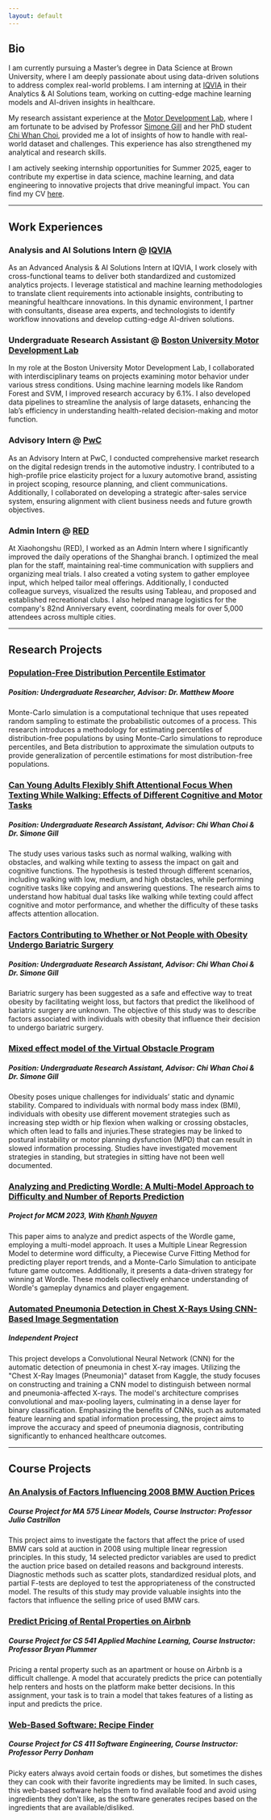 ```yaml
---
layout: default
---
```


## Bio
I am currently pursuing a Master’s degree in Data Science at Brown University, where I am deeply passionate about using data-driven solutions to address complex real-world problems. I am interning at [IQVIA](https://www.iqvia.com/) in their Analytics & AI Solutions team, working on cutting-edge machine learning models and AI-driven insights in healthcare.

My research assistant experience at the [Motor Development Lab](https://www.bu.edu/motordevlab/), where I am fortunate to be advised by Professor [Simone Gill](https://www.bu.edu/sargent/profile/simone-gill/) and her PhD student [Chi Whan Choi](https://www.researchgate.net/profile/Chi-Whan-Choi), provided me a lot of insights of how to handle with real-world dataset and challenges. This experience has also strengthened my analytical and research skills.

I am actively seeking internship opportunities for Summer 2025, eager to contribute my expertise in data science, machine learning, and data engineering to innovative projects that drive meaningful impact. You can find my CV [here](https://github.com/anyfruit/anyfruit.github.io/blob/main/Kejing%20Yan%20Resume%203.pdf).

---

## Work Experiences

### Analysis and AI Solutions Intern @ [IQVIA](https://www.iqvia.com/)
As an Advanced Analysis & AI Solutions Intern at IQVIA, I work closely with cross-functional teams to deliver both standardized and customized analytics projects. I leverage statistical and machine learning methodologies to translate client requirements into actionable insights, contributing to meaningful healthcare innovations. In this dynamic environment, I partner with consultants, disease area experts, and technologists to identify workflow innovations and develop cutting-edge AI-driven solutions.

### Undergraduate Research Assistant @ [Boston University Motor Development Lab](https://www.bu.edu/motordevlab/)
In my role at the Boston University Motor Development Lab, I collaborated with interdisciplinary teams on projects examining motor behavior under various stress conditions. Using machine learning models like Random Forest and SVM, I improved research accuracy by 6.1%. I also developed data pipelines to streamline the analysis of large datasets, enhancing the lab’s efficiency in understanding health-related decision-making and motor function.

### Advisory Intern @ [PwC](https://www.pwc.com/us/en.html)
As an Advisory Intern at PwC, I conducted comprehensive market research on the digital redesign trends in the automotive industry. I contributed to a high-profile price elasticity project for a luxury automotive brand, assisting in project scoping, resource planning, and client communications. Additionally, I collaborated on developing a strategic after-sales service system, ensuring alignment with client business needs and future growth objectives.

### Admin Intern @ [RED](https://www.xiaohongshu.com/protocols/about)
At Xiaohongshu (RED), I worked as an Admin Intern where I significantly improved the daily operations of the Shanghai branch. I optimized the meal plan for the staff, maintaining real-time communication with suppliers and organizing meal trials. I also created a voting system to gather employee input, which helped tailor meal offerings. Additionally, I conducted colleague surveys, visualized the results using Tableau, and proposed and established recreational clubs. I also helped manage logistics for the company's 82nd Anniversary event, coordinating meals for over 5,000 attendees across multiple cities.

---

## Research Projects

### [Population-Free Distribution Percentile Estimator](https://github.com/anyfruit/Population-Free-Distribution-Percentile-Estimator)
##### Position: Undergraduate Researcher, Advisor: Dr. Matthew Moore
Monte-Carlo simulation is a computational technique that uses repeated random sampling to estimate the probabilistic outcomes of a process. This research introduces a methodology for estimating percentiles of distribution-free populations by using Monte-Carlo simulations to reproduce percentiles, and Beta distribution to approximate the simulation outputs to provide generalization of percentile estimations for most distribution-free populations.

### [Can Young Adults Flexibly Shift Attentional Focus When Texting While Walking: Effects of Different Cognitive and Motor Tasks](https://github.com/anyfruit/TWWT-Project)
##### Position: Undergraduate Research Assistant, Advisor: Chi Whan Choi & Dr. Simone Gill
The study uses various tasks such as normal walking, walking with obstacles, and walking while texting to assess the impact on gait and cognitive functions. The hypothesis is tested through different scenarios, including walking with low, medium, and high obstacles, while performing cognitive tasks like copying and answering questions. The research aims to understand how habitual dual tasks like walking while texting could affect cognitive and motor performance, and whether the difficulty of these tasks affects attention allocation.

### [Factors Contributing to Whether or Not People with Obesity Undergo Bariatric Surgery](https://github.com/anyfruit/Factors-Affecting-Likelihood-of-Undergoing-Bariatric-Surgery)
##### Position: Undergraduate Research Assistant, Advisor: Chi Whan Choi & Dr. Simone Gill
Bariatric surgery has been suggested as a safe and effective way to treat obesity by facilitating weight loss, but factors that predict the likelihood of bariatric surgery are unknown. The objective of this study was to describe factors associated with individuals with obesity that influence their decision to undergo bariatric surgery.

### [Mixed effect model of the Virtual Obstacle Program](https://github.com/anyfruit/Mediation-Analysis-Virtual-Obstacle-Program)
##### Position: Undergraduate Research Assistant, Advisor: Chi Whan Choi & Dr. Simone Gill
Obesity poses unique challenges for individuals’ static and dynamic stability. Compared to individuals with normal body mass index (BMI), individuals with obesity use different movement strategies such as increasing step width or hip flexion when walking or crossing obstacles, which often lead to falls and injuries.These strategies may be linked to postural instability or motor planning dysfunction (MPD) that can result in slowed information processing. Studies have investigated movement strategies in standing, but strategies in sitting have not been well documented.

### [Analyzing and Predicting Wordle: A Multi-Model Approach to Difficulty and Number of Reports Prediction](https://github.com/anyfruit/wordle)
##### Project for MCM 2023, With [Khanh Nguyen](https://www.linkedin.com/in/khanhnguyen98/)
This paper aims to analyze and predict aspects of the Wordle game, employing a multi-model approach. It uses a Multiple Linear Regression Model to determine word difficulty, a Piecewise Curve Fitting Method for predicting player report trends, and a Monte-Carlo Simulation to anticipate future game outcomes. Additionally, it presents a data-driven strategy for winning at Wordle. These models collectively enhance understanding of Wordle's gameplay dynamics and player engagement.

### [Automated Pneumonia Detection in Chest X-Rays Using CNN-Based Image Segmentation](https://github.com/anyfruit/Pneumonia-Detection)
##### Independent Project
This project develops a Convolutional Neural Network (CNN) for the automatic detection of pneumonia in chest X-ray images. Utilizing the "Chest X-Ray Images (Pneumonia)" dataset from Kaggle, the study focuses on constructing and training a CNN model to distinguish between normal and pneumonia-affected X-rays. The model's architecture comprises convolutional and max-pooling layers, culminating in a dense layer for binary classification. Emphasizing the benefits of CNNs, such as automated feature learning and spatial information processing, the project aims to improve the accuracy and speed of pneumonia diagnosis, contributing significantly to enhanced healthcare outcomes.

---

## Course Projects

### [An Analysis of Factors Influencing 2008 BMW Auction Prices](https://github.com/anyfruit/BMW-Pricing)
##### Course Project for MA 575 Linear Models, Course Instructor: Professor Julio Castrillon
This project aims to investigate the factors that affect the price of used BMW cars sold at auction in 2008 using multiple linear regression principles. In this study, 14 selected predictor variables are used to predict the auction price based on detailed reasons and background interests. Diagnostic methods such as scatter plots, standardized residual plots, and partial F-tests are deployed to test the appropriateness of the constructed model. The results of this study may provide valuable insights into the factors that influence the selling price of used BMW cars.

### [Predict Pricing of Rental Properties on Airbnb](https://github.com/anyfruit/Predict-Pricing-of-Rental-Properties-on-Airbnb)
##### Course Project for CS 541 Applied Machine Learning, Course Instructor: Professor Bryan Plummer
Pricing a rental property such as an apartment or house on Airbnb is a difficult challenge. A model that accurately predicts the price can potentially help renters and hosts on the platform make better decisions. In this assignment, your task is to train a model that takes features of a listing as input and predicts the price.

### [Web-Based Software: Recipe Finder](https://github.com/HanyuQiu/CS411--7)
##### Course Project for CS 411 Software Engineering, Course Instructor: Professor Perry Donham
Picky eaters always avoid certain foods or dishes, but sometimes the dishes they can cook with their favorite ingredients may be limited. In such cases, this web-based software helps them to find available food and avoid using ingredients they don't like, as the software generates recipes based on the ingredients that are available/disliked.
